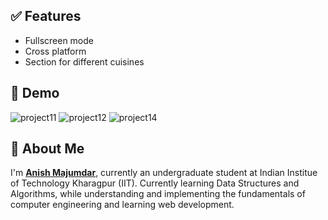 

## ✅ Features
- Fullscreen mode
- Cross platform
- Section for different cuisines

## 🐣 Demo
![project11](https://user-images.githubusercontent.com/74358627/120686419-90f90000-c4be-11eb-8498-392fe4f0c3fa.png)
![project12](https://user-images.githubusercontent.com/74358627/120686432-93f3f080-c4be-11eb-9cea-12d9b08a7bb6.png)
![project14](https://user-images.githubusercontent.com/74358627/120686396-8c344c00-c4be-11eb-81c3-0bbd315c3fa4.png)

## 🚀 About Me
I'm **[Anish Majumdar](https://dhruba-datta.netlify.app)**, currently an undergraduate student at Indian Institue of Technology Kharagpur (IIT). Currently learning Data Structures and Algorithms, while understanding and implementing the fundamentals of computer engineering and learning web development.
